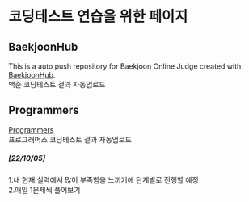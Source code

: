 # 코딩테스트 연습을 위한 페이지

## BaekjoonHub
This is a auto push repository for Baekjoon Online Judge created with [BaekjoonHub](https://github.com/BaekjoonHub/BaekjoonHub).   
백준 코딩테스트 결과 자동업로드  
  
## Programmers
[Programmers](https://programmers.co.kr)  
프로그래머스 코딩테스트 결과 자동업로드 
  
  ##### [22/10/05]
  1.내 현재 실력에서 많이 부족함을 느끼기에 단계별로 진행할 예정  
  2.매일 1문제씩 풀어보기
